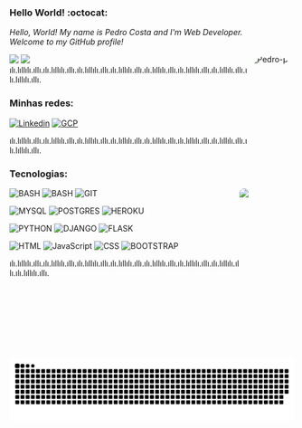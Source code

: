 
### Hello World! :octocat:


_Hello, World! My name is Pedro Costa and I'm Web Developer._ 
<br>
_Welcome to my GitHub profile!_

<img align="right" alt="Pedro-pic" height="300" style="border-radius:50px;" src="https://res.cloudinary.com/petraiosklytometis/image/upload/v1670898275/Design_sem_nome_3_-removebg-preview_knxxrr.png">

<img height="180em" src="https://github-readme-stats.vercel.app/api?username=petraiosklytometis&show_icons=none&theme=dracula&include_all_commits=true"/>
<img height="180em" src="https://github-readme-stats.vercel.app/api/top-langs/?username=petraiosklytometis&show_icons=true&layout=compact&theme=dracula"/>
ılı.lıllılı.ıllı.ılı.lıllılı.ıllı.ılı.lıllılı.ıllı.ılı.lıllılı.ıllı.ılı.lıllılı.ıllı.ılı.lıllılı.ıllı.ılı.lıllılı.ıllı.ılı.lıllılı.ıllı.

### Minhas redes:
[![Linkedin](https://img.shields.io/badge/LinkedIn-0077B5?style=for-the-badge&logo=linkedin&logoColor=white)](https://www.linkedin.com/in/pedrovmcosta/)
[![GCP](https://img.shields.io/badge/Google_Cloud-4285F4?style=for-the-badge&logo=google-cloud&logoColor=white)](https://g.dev/petraiosklytometis)
</div>

ılı.lıllılı.ıllı.ılı.lıllılı.ıllı.ılı.lıllılı.ıllı.ılı.lıllılı.ıllı.ılı.lıllılı.ıllı.ılı.lıllılı.ıllı.ılı.lıllılı.ıllı.ılı.lıllılı.ıllı.

### Tecnologias:

<img align="right" height="300" style="border-radius:50px;" src="https://res.cloudinary.com/petraiosklytometis/image/upload/v1670899140/Design_sem_nome_4_-removebg-preview_sp8e7v.png">

![BASH](https://img.shields.io/badge/Shell_Script-121011?style=for-the-badge&logo=gnu-bash&logoColor=white)
![BASH](https://img.shields.io/badge/GNU%20Bash-4EAA25?style=for-the-badge&logo=GNU%20Bash&logoColor=white)
![GIT](https://img.shields.io/badge/GIT-E44C30?style=for-the-badge&logo=git&logoColor=white)

![MYSQL](https://img.shields.io/badge/MySQL-005C84?style=for-the-badge&logo=mysql&logoColor=white)
![POSTGRES](https://img.shields.io/badge/PostgreSQL-316192?style=for-the-badge&logo=postgresql&logoColor=white)
![HEROKU](https://img.shields.io/badge/Heroku-430098?style=for-the-badge&logo=heroku&logoColor=white)

![PYTHON](https://img.shields.io/badge/Python-3776AB?style=for-the-badge&logo=python&logoColor=white)
![DJANGO](https://img.shields.io/badge/Django-092E20?style=for-the-badge&logo=django&logoColor=white)
![FLASK](https://img.shields.io/badge/Flask-000000?style=for-the-badge&logo=flask&logoColor=white)

![HTML](https://img.shields.io/badge/HTML5-E34F26?style=for-the-badge&logo=html5&logoColor=white
) 
![JavaScript](https://img.shields.io/badge/JavaScript-F7DF1E?style=for-the-badge&logo=javascript&logoColor=black
)
![CSS](https://img.shields.io/badge/CSS3-1572B6?style=for-the-badge&logo=css3&logoColor=white
)
![BOOTSTRAP](https://img.shields.io/badge/Bootstrap-563D7C?style=for-the-badge&logo=bootstrap&logoColor=white)


ılı.lıllılı.ıllı.ılı.lıllılı.ıllı.ılı.lıllılı.ıllı.ılı.lıllılı.ıllı.ılı.lıllılı.ıllı.ılı.lıllılı.ıllı.ılı.lıllılı.ıllı.ılı.lıllılı.ıllı.

![Snake animation](https://github.com/petraiosklytometis/petraiosklytometis/blob/output/github-contribution-grid-snake.svg)
